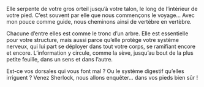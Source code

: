 Elle serpente de votre gros orteil jusqu’à votre talon, le long de l’intérieur de votre pied. C’est souvent par elle que nous commençons le voyage... Avec mon pouce comme guide, nous cheminons ainsi de vertèbre en vertèbre.

Chacune d’entre elles est comme le tronc d’un arbre. Elle est essentielle pour votre structure, mais aussi parce qu’elle protège votre système nerveux, qui lui part se déployer dans tout votre corps, se ramifiant encore et encore. L’information y circule, comme la sève, jusqu’au bout de la plus petite feuille, dans un sens et dans l’autre.

Est-ce vos dorsales qui vous font mal ? Ou le système digestif qu’elles irriguent ?
Venez Sherlock, nous allons enquêter… dans vos pieds bien sûr !

